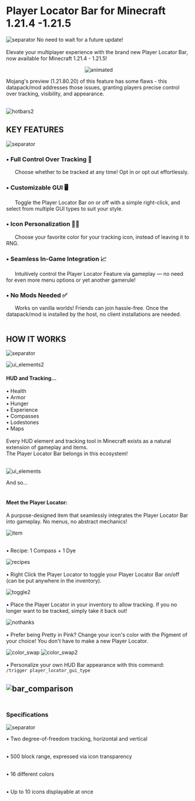 # Player Locator Bar for Minecraft 1.21.4 -1.21.5
![separator](https://github.com/user-attachments/assets/b6b973e3-f5a7-47b2-b24f-6932b92bd1ba)
No need to wait for a future update!
<br />
<br />
Elevate your multiplayer experience with the brand new Player Locator Bar, now available for Minecraft 1.21.4 - 1.21.5! 
<br />

<p align="center">
  <img src="https://github.com/user-attachments/assets/0fde2eed-0917-427d-8bfe-d752199df16d" alt="animated" />
</p>

Mojang's preview (1.21.80.20) of this feature has some flaws - this datapack/mod addresses those issues, granting players precise control over tracking, visibility, and appearance.
<br />
<br />

![hotbars2](https://github.com/user-attachments/assets/d648c4c9-3cd6-4616-94b1-bede65a2962f)
<br />
## **KEY FEATURES**
![separator](https://github.com/user-attachments/assets/b6b973e3-f5a7-47b2-b24f-6932b92bd1ba)
### • Full Control Over Tracking 🧭
&nbsp;&nbsp;&nbsp;&nbsp;&nbsp;&nbsp;Choose whether to be tracked at any time! Opt in or opt out effortlessly.
### • Customizable GUI 🖥
&nbsp;&nbsp;&nbsp;&nbsp;&nbsp;&nbsp;Toggle the Player Locator Bar on or off with a simple right-click, and select from multiple GUI types to suit your style.
### • Icon Personalization 💛💜
&nbsp;&nbsp;&nbsp;&nbsp;&nbsp;&nbsp;Choose your favorite color for your tracking icon, instead of leaving it to RNG.
### • Seamless In-Game Integration 📈
&nbsp;&nbsp;&nbsp;&nbsp;&nbsp;&nbsp;Intuitively control the Player Locator Feature via gameplay — no need for even more menu options or yet another gamerule!
### • No Mods Needed ✅
&nbsp;&nbsp;&nbsp;&nbsp;&nbsp;&nbsp;Works on vanilla worlds! Friends can join hassle-free. Once the datapack/mod is installed by the host, no client installations are needed.
<br />
<br />
## **HOW IT WORKS**
![separator](https://github.com/user-attachments/assets/b6b973e3-f5a7-47b2-b24f-6932b92bd1ba)
<br />

![ui_elements2](https://github.com/user-attachments/assets/31c416a8-063c-4b71-ae16-bfd549cef791)
#### HUD and Tracking...
• Health
<br />
• Armor
<br />
• Hunger
<br />
• Experience
<br />
• Compasses
<br />
• Lodestones
<br />
• Maps
<br />
<br />
Every HUD element and tracking tool in Minecraft exists as a natural extension of gameplay and items.
<br />
The Player Locator Bar belongs in this ecosystem!
<br />
<br />

![ui_elements](https://github.com/user-attachments/assets/4d71e379-f9b7-457b-b952-17ae0c4b35ef)
<br />

And so...
<br />
<br />

#### Meet the Player Locator:
A purpose-designed item that seamlessly integrates the Player Locator Bar into gameplay. No menus, no abstract mechanics!
<br />

![item](https://github.com/user-attachments/assets/7be2364a-cd1b-4ecf-8d32-a7d4e462551f)
<br />
<br />

• Recipe: 1 Compass + 1 Dye
<br />

![recipes](https://github.com/user-attachments/assets/0b912ec8-0182-45be-8f6e-871fde99cbdb)
<br />
<br />
• Right Click the Player Locator to toggle your Player Locator Bar on/off (can be put anywhere in the inventory).
<br />

![toggle2](https://github.com/user-attachments/assets/fa44cfc5-20cc-43a2-8ac4-777b414b5224)
<br />
<br />
• Place the Player Locator in your inventory to allow tracking. If you no longer want to be tracked, simply take it back out!
<br />

![nothanks](https://github.com/user-attachments/assets/10d572f3-4e34-42ab-9b76-6ec70783e540)
<br />
<br />
• Prefer being Pretty in Pink? Change your icon's color with the Pigment of your choice! You don't have to make a new Player Locator.
<br />

![color_swap](https://github.com/user-attachments/assets/a929082c-2300-4c00-babd-51c8bc7765ab)
![color_swap2](https://github.com/user-attachments/assets/d6a92d8f-daa7-4fcc-b579-d56a6b185388)
<br />
<br />
• Personalize your own HUD Bar appearance with this command:
<br />
```/trigger player_locator_gui_type```
<br />

![bar_comparison](https://github.com/user-attachments/assets/c3cd74c0-ecfc-4d46-8997-7608afe7b34f)
<br />
<br />
----

### Specifications
![separator](https://github.com/user-attachments/assets/b6b973e3-f5a7-47b2-b24f-6932b92bd1ba)
<br />

• Two degree-of-freedom tracking, horizontal and vertical
<br />
<br />

• 500 block range, expressed via icon transparency
<br />
<br />

• 16 different colors
<br />
<br />

• Up to 10 icons displayable at once
<br />
